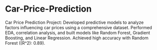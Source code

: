 # Car-Price-Prediction
Car Price Prediction Project: Developed predictive models to analyze factors influencing car prices using a comprehensive dataset. Performed EDA, correlation analysis, and built models like Random Forest, Gradient Boosting, and Linear Regression. Achieved high accuracy with Random Forest ((R^2): 0.89).
